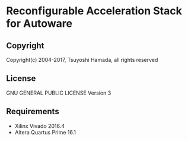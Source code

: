 # Reconfigurable Acceleration Stack for Autoware

## Copyright

Copyright(c) 2004-2017, Tsuyoshi Hamada, all rights reserved

## License

GNU GENERAL PUBLIC LICENSE Version 3
 
## Requirements

- Xilinx Vivado 2016.4
- Altera Quartus Prime 16.1

